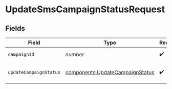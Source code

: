 # UpdateSmsCampaignStatusRequest


## Fields

| Field                                                                              | Type                                                                               | Required                                                                           | Description                                                                        | Example                                                                            |
| ---------------------------------------------------------------------------------- | ---------------------------------------------------------------------------------- | ---------------------------------------------------------------------------------- | ---------------------------------------------------------------------------------- | ---------------------------------------------------------------------------------- |
| `campaignId`                                                                       | *number*                                                                           | :heavy_check_mark:                                                                 | id of the campaign                                                                 |                                                                                    |
| `updateCampaignStatus`                                                             | [components.UpdateCampaignStatus](../../models/components/updatecampaignstatus.md) | :heavy_check_mark:                                                                 | Status of the campaign.                                                            | draft                                                                              |